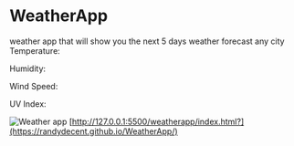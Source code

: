 # WeatherApp
weather app that will show you the next 5 days weather forecast
any city 
Temperature: 

Humidity: 

Wind Speed: 

UV Index: 
 

![Weather app](https://user-images.githubusercontent.com/109132522/213104979-3b9bd2f9-c5ad-41ed-87d0-d21ad7d1ae4f.PNG)
[http://127.0.0.1:5500/weatherapp/index.html?](https://randydecent.github.io/WeatherApp/)
